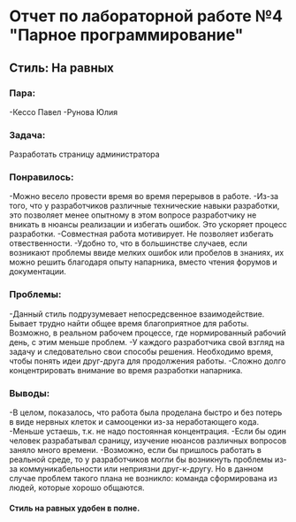 # Отчет по лабораторной работе №4 "Парное программирование"

## Стиль: На равных
### Пара: 
-Кессо Павел
-Рунова Юлия
### Задача: 
Разработать страницу администратора
### Понравилось:
-Можно весело провести время во время перерывов в работе.
-Из-за того, что у разработчиков различные технические навыки разработки, это позволяет менее опытному в этом вопросе разработчику не вникать в нюансы реализации и избегать ошибок. Это ускоряет процесс разработки.
-Совместная работа мотивирует. Не позволяет избегать отвественности.
-Удобно то, что в большинстве случаев, если возникают проблемы ввиде мелких ошибок или пробелов в знаниях,
их можно решить благодаря опыту напарника, вместо чтения форумов и документации.
### Проблемы:
-Данный стиль подрузумевает непосредсвенное взаимодействие. Бывает трудно найти общее время благоприятное для работы. Возможно, в реальном рабочем процессе, где нормированный рабочий день, с этим меньше проблем. 
-У каждого разработчика свой взгляд на задачу и следовательно свои способы решения. Необходимо время, чтобы понять идеи друг-друга для продолжения работы.
-Сложно долго концентрировать внимание во время разработки напарника.
### Выводы:
-В целом, показалось, что работа была проделана быстро и без потерь в виде нервных клеток и самооценки из-за неработающего кода.
-Меньше устаешь, т.к. не надо постоянная концентрация.
-Если бы один человек разрабатывал сраницу, изучение нюансов различных вопросов заняло много времени.
-Возможно, если бы пришлось работать в реальной среде, то у разработчиков могли бы возникнуть проблемы из-за коммуникабельности или неприязни друг-к-другу. Но в данном случае проблем такого плана не возникло: команда сформирована из людей, которые хорошо общаются.
#### Стиль на равных удобен в полне. 
